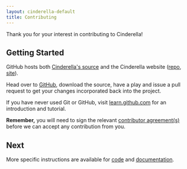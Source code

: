 ```yaml
---
layout: cinderella-default
title: Contributing
---
```


Thank you for your interest in contributing to Cinderella!

## Getting Started

GitHub hosts both [Cinderella's source](https://github.com/cinderella/cinderella) and the Cinderella website ([repo](https://github.com/cinderella/cinderella.github.com), [site](http://www.cinderella.io)).

Head over to [GitHub](https://github.com/cinderella/), download the source, have a play and issue a pull request to get your changes incorporated back into the project.

If you have never used Git or GitHub, visit [learn.github.com](http://learn.github.com/) for an introduction and tutorial.

**Remember,** you will need to sign the relevant [contributor agreement(s)]({{site.url}}/license/contributor-agreements/) before we can accept any contribution from you.

## Next

More specific instructions are available for [code]({{site.url}}/contribute/code.html) and [documentation]({{site.url}}/contribute/documentation.html).


